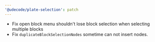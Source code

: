 ```yaml
---
'@udecode/plate-selection': patch
---
```


- Fix open block menu shouldn't lose block selection when selecting multiple blocks
- Fix `duplicateBlockSelectionNodes` sometime can not insert nodes.
